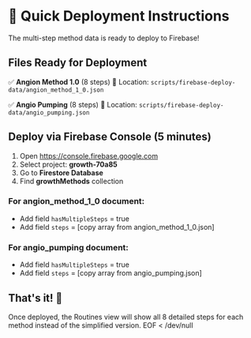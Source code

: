 # 🚀 Quick Deployment Instructions

The multi-step method data is ready to deploy to Firebase\!

## Files Ready for Deployment

✅ **Angion Method 1.0** (8 steps)
📁 Location: `scripts/firebase-deploy-data/angion_method_1_0.json`

✅ **Angio Pumping** (8 steps)
📁 Location: `scripts/firebase-deploy-data/angio_pumping.json`

## Deploy via Firebase Console (5 minutes)

1. Open https://console.firebase.google.com
2. Select project: **growth-70a85**
3. Go to **Firestore Database**
4. Find **growthMethods** collection

### For angion_method_1_0 document:
- Add field `hasMultipleSteps` = true
- Add field `steps` = [copy array from angion_method_1_0.json]

### For angio_pumping document:
- Add field `hasMultipleSteps` = true
- Add field `steps` = [copy array from angio_pumping.json]

## That's it\! 🎉

Once deployed, the Routines view will show all 8 detailed steps for each method instead of the simplified version.
EOF < /dev/null